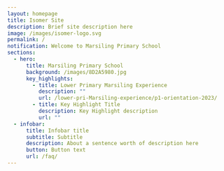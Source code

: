 ```yaml
---
layout: homepage
title: Isomer Site
description: Brief site description here
image: /images/isomer-logo.svg
permalink: /
notification: Welcome to Marsiling Primary School
sections:
  - hero:
      title: Marsiling Primary School
      background: /images/8D2A5980.jpg
      key_highlights:
        - title: Lower Primary Marsiling Experience
          description: ""
          url: /lower-pri-Marsiling-experience/p1-orientation-2023/
        - title: Key Highlight Title
          description: Key Highlight description
          url: ""
  - infobar:
      title: Infobar title
      subtitle: Subtitle
      description: About a sentence worth of description here
      button: Button text
      url: /faq/
---
```

